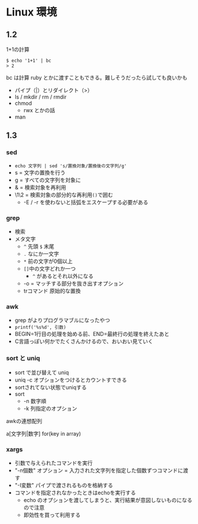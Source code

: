 # Linux 環境

## 1.2

1+1の計算

```
$ echo '1+1' | bc
> 2
```

bc は計算
ruby とかに渡すこともできる。難しそうだったら試しても良いかも

* パイプ（|）とリダイレクト（>）
* ls / mkdir / rm / rmdir
* chmod
  * rwx とかの話
* man

## 1.3

### sed

* `echo 文字列 | sed 's/置換対象/置換後の文字列/g'`
* s = 文字の置換を行う
* g = すべての文字列を対象に
* & = 検索対象を再利用
* \1\2 = 検索対象の部分的な再利用`()`で囲む
  * -E / -r を使わないと括弧をエスケープする必要がある

###  grep

* 検索
* メタ文字
  * `^` 先頭 `$` 末尾
  * `.` なにか一文字
  * `*` 前の文字が0個以上
  * `[]`中の文字どれか一つ
    * `^` があるとそれ以外になる
  * -o = マッチする部分を抜き出すオプション
  * trコマンド 原始的な置換

### awk

* grep がよりプログラマブルになったやつ
* `printf('%s%d', 引数)`
* BEGIN=1行目の処理を始める前、END=最終行の処理を終えたあと
* C言語っぽい何かでたくさんかけるので、おいおい見ていく

### sort と uniq

* sort で並び替えて uniq
* uniq -c オプションをつけるとカウントすできる
* sortされてない状態でuniqする
* sort
  * -n 数字順
  * -k 列指定のオプション

awkの連想配列

a[文字列|数字]
for(key in array)

### xargs

* 引数で与えられたコマンドを実行
* "-n個数" オプション = 入力された文字列を指定した個数ずつコマンドに渡す
* "-I変数" パイプで渡されるものを格納する
* コマンドを指定されなかったときはechoを実行する
  * echo のオプションを渡してしまうと、実行結果が意図しないものになるので注意
  * 即効性を買って利用する
